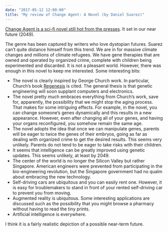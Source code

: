 ```yaml
---
date: "2017-05-12 12:00:00"
title: "My review of Change Agent: A Novel (by Daniel Suarez)"
---
```




[Change Agent is a sci-fi novel still hot from the presses](https://www.amazon.com/gp/product/B01J2SU2YO/). It set in our near future (2049).

The genre has been captured by writers who love dystopian futures. Suarez can&rsquo;t quite distance himself from this trend. We are in for massive climate changes and millions of climate refugees. We have gene therapies that are owned and operated by organized crime, complete with children being experimented and discarded. It is not a pleasant world.
However, there was enough in this novel to keep me interested. Some interesting bits:

- The novel is clearly inspired by George Church work. In particular, Church&rsquo;s book [Regenesis](https://www.amazon.com/Regenesis-Synthetic-Biology-Reinvent-Ourselves/dp/0465075703/) is cited. The general thesis is that genetic engineering will soon supplant computers and electronics.
- The novel pretty much embraces everything from Church&rsquo;s work, save for, apparently, the possibility that we might stop the aging process. That makes for some intriguing effects. For example, in the novel, you can change someone&rsquo;s genes dynamically and this results in a new appearance. However, even after changing all of your genes, and having your organs reconfigured, you somehow remain the same age.
- The novel adopts the idea that once we can manipulate genes, parents will be eager to twice the genes of their embryos, going as far as dealing with organized crime to get the desired results. This seems very unlikely. Parents do not tend to be eager to take risks with their children.
- It seems that intelligence can be greatly improved using genetic updates. This seems unlikely, at least by 2049.
- The center of the world is no longer the Silicon Valley but rather Singapore. American engineers were prevented from participating in the bio-engineering revolution, but the Singapore government had no qualm about embracing the new technology.
- Self-driving cars are ubiquitous and you can easily rent one. However, it is easy for troublemakers to stand in front of your rented self-driving car to prevent you from moving.
- Augmented reality is ubiquitous. Some interesting applications are discussed such as the possibility that you might browse a pharmacy without having to read the tiny prints.
- Artificial intelligence is everywhere.


I think it is a fairly realistic depiction of a possible near-term future.

